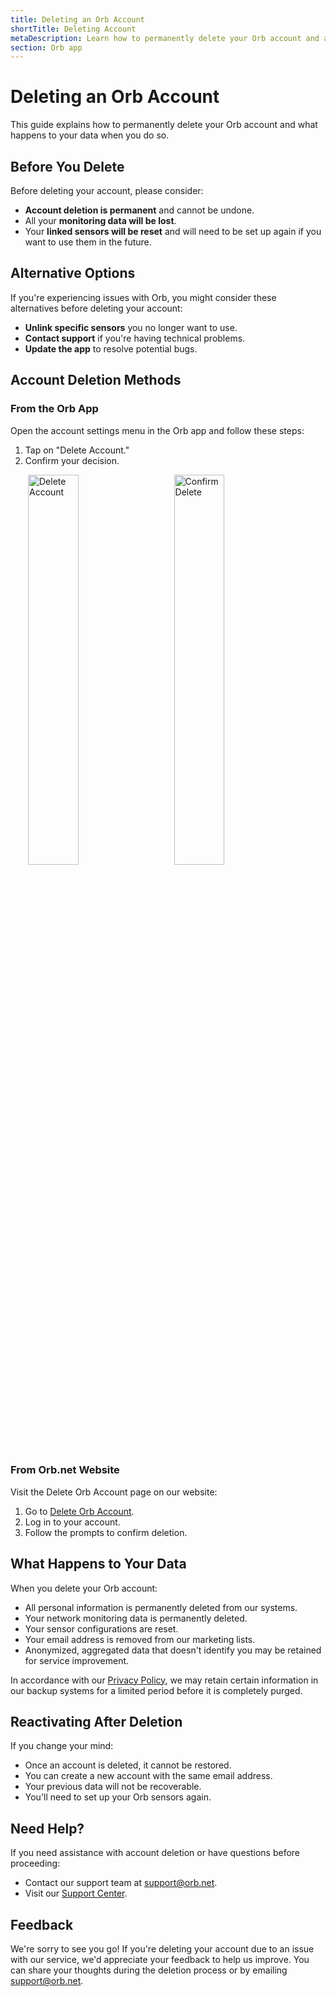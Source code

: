 ```yaml
---
title: Deleting an Orb Account
shortTitle: Deleting Account
metaDescription: Learn how to permanently delete your Orb account and associated data when you no longer need the service.
section: Orb app
---
```


# Deleting an Orb Account

This guide explains how to permanently delete your Orb account and what happens to your data when you do so.

## Before You Delete

Before deleting your account, please consider:

- **Account deletion is permanent** and cannot be undone.
- All your **monitoring data will be lost**.
- Your **linked sensors will be reset** and will need to be set up again if you want to use them in the future.

## Alternative Options

If you're experiencing issues with Orb, you might consider these alternatives before deleting your account:

- **Unlink specific sensors** you no longer want to use.
- **Contact support** if you're having technical problems.
- **Update the app** to resolve potential bugs.

## Account Deletion Methods

### From the Orb App

Open the account settings menu in the Orb app and follow these steps:

1. Tap on "Delete Account."
2. Confirm your decision.

<img src="../../images/orb-app/delete-account.png" alt="Delete Account" width=40% style="margin-left: 2em;">

<img src="../../images/orb-app/delete-account-confirm.png" alt="Confirm Delete" width=40% style="margin-left: 2em;">

### From Orb.net Website

Visit the Delete Orb Account page on our website:

1. Go to [Delete Orb Account](https://orb.net/support/delete-account).
2. Log in to your account.
3. Follow the prompts to confirm deletion.

## What Happens to Your Data

When you delete your Orb account:

- All personal information is permanently deleted from our systems.
- Your network monitoring data is permanently deleted.
- Your sensor configurations are reset.
- Your email address is removed from our marketing lists.
- Anonymized, aggregated data that doesn't identify you may be retained for service improvement.

In accordance with our [Privacy Policy](/privacy-policy), we may retain certain information in our backup systems for a limited period before it is completely purged.

## Reactivating After Deletion

If you change your mind:

- Once an account is deleted, it cannot be restored.
- You can create a new account with the same email address.
- Your previous data will not be recoverable.
- You'll need to set up your Orb sensors again.

## Need Help?

If you need assistance with account deletion or have questions before proceeding:

- Contact our support team at <support@orb.net>.
- Visit our [Support Center](/support).

## Feedback

We're sorry to see you go! If you're deleting your account due to an issue with our service, we'd appreciate your feedback to help us improve. You can share your thoughts during the deletion process or by emailing <support@orb.net>.
